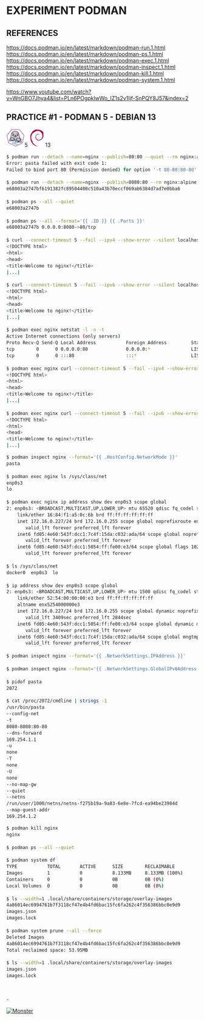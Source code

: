 # EXPERIMENT PODMAN

## REFERENCES

https://docs.podman.io/en/latest/markdown/podman-run.1.html  
https://docs.podman.io/en/latest/markdown/podman-ps.1.html  
https://docs.podman.io/en/latest/markdown/podman-exec.1.html  
https://docs.podman.io/en/latest/markdown/podman-inspect.1.html  
https://docs.podman.io/en/latest/markdown/podman-kill.1.html  
https://docs.podman.io/en/latest/markdown/podman-system.1.html

https://www.youtube.com/watch?v=WnGBO7Jhya4&list=PLn6POgpklwWo_IZ1s2v1Ijf-SnPQY8J57&index=2

## PRACTICE #1 - PODMAN 5 - DEBIAN 13

[![Podman](img/podman.webp "Podman")](https://podman.io)5
[![Debian](img/debian.webp "Debian")](https://debian.org)13

```bash
$ podman run --detach --name=nginx --publish=80:80 --quiet --rm nginx:alpine
Error: pasta failed with exit code 1:
Failed to bind port 80 (Permission denied) for option '-t 80-80:80-80'

$ podman run --detach --name=nginx --publish=8080:80 --rm nginx:alpine
e68003a2747bf6191382fc89504400c510a43b70eccf069ab6384d7ad7e0bba6

$ podman ps --all --quiet
e68003a2747b

$ podman ps --all --format='{{ .ID }} {{ .Ports }}'
e68003a2747b 0.0.0.0:8080->80/tcp

$ curl --connect-timeout 5 --fail --ipv4 --show-error --silent localhost:8080
<!DOCTYPE html>
<html>
<head>
<title>Welcome to nginx!</title>
|...|

$ curl --connect-timeout 5 --fail --ipv6 --show-error --silent localhost:8080
<!DOCTYPE html>
<html>
<head>
<title>Welcome to nginx!</title>
|...|

$ podman exec nginx netstat -l -n -t
Active Internet connections (only servers)
Proto Recv-Q Send-Q Local Address           Foreign Address         State
tcp        0      0 0.0.0.0:80              0.0.0.0:*               LISTEN
tcp        0      0 :::80                   :::*                    LISTEN

$ podman exec nginx curl --connect-timeout 5 --fail --ipv4 --show-error --silent localhost
<!DOCTYPE html>
<html>
<head>
<title>Welcome to nginx!</title>
|...|

$ podman exec nginx curl --connect-timeout 5 --fail --ipv6 --show-error --silent localhost
<!DOCTYPE html>
<html>
<head>
<title>Welcome to nginx!</title>
|...|
```

```bash
$ podman inspect nginx --format='{{ .HostConfig.NetworkMode }}'
pasta

$ podman exec nginx ls /sys/class/net
enp0s3
lo

$ podman exec nginx ip address show dev enp0s3 scope global
2: enp0s3: <BROADCAST,MULTICAST,UP,LOWER_UP> mtu 65520 qdisc fq_codel state UNKNOWN qlen 1000
    link/ether 16:84:f1:a5:0c:6b brd ff:ff:ff:ff:ff:ff
    inet 172.16.0.227/24 brd 172.16.0.255 scope global noprefixroute enp0s3
       valid_lft forever preferred_lft forever
    inet6 fd05:4e60:543f:dcc1:7c4f:15da:c032:ada/64 scope global noprefixroute flags 102
       valid_lft forever preferred_lft forever
    inet6 fd05:4e60:543f:dcc1:5054:ff:fe00:e3/64 scope global flags 102
       valid_lft forever preferred_lft forever

$ ls /sys/class/net
docker0  enp0s3  lo

$ ip address show dev enp0s3 scope global
2: enp0s3: <BROADCAST,MULTICAST,UP,LOWER_UP> mtu 1500 qdisc fq_codel state UP group default qlen 1000
    link/ether 52:54:00:00:00:e3 brd ff:ff:ff:ff:ff:ff
    altname enx5254000000e3
    inet 172.16.0.227/24 brd 172.16.0.255 scope global dynamic noprefixroute enp0s3
       valid_lft 3409sec preferred_lft 2844sec
    inet6 fd05:4e60:543f:dcc1:5054:ff:fe00:e3/64 scope global dynamic mngtmpaddr proto kernel_ra
       valid_lft forever preferred_lft forever
    inet6 fd05:4e60:543f:dcc1:7c4f:15da:c032:ada/64 scope global mngtmpaddr noprefixroute
       valid_lft forever preferred_lft forever

$ podman inspect nginx --format='{{ .NetworkSettings.IPAddress }}'

$ podman inspect nginx --format='{{ .NetworkSettings.GlobalIPv6Address }}'

$ pidof pasta
2072

$ cat /proc/2072/cmdline | strings -1
/usr/bin/pasta
--config-net
-t
8080-8080:80-80
--dns-forward
169.254.1.1
-u
none
-T
none
-U
none
--no-map-gw
--quiet
--netns
/run/user/1000/netns/netns-f275b19a-9a83-6e8e-7fcd-ea94be23984d
--map-guest-addr
169.254.1.2
```

```bash
$ podman kill nginx
nginx

$ podman ps --all --quiet

$ podman system df
TYPE           TOTAL       ACTIVE      SIZE        RECLAIMABLE
Images         1           0           8.133MB     8.133MB (100%)
Containers     0           0           0B          0B (0%)
Local Volumes  0           0           0B          0B (0%)

$ ls --width=1 .local/share/containers/storage/overlay-images
4a86014ec6994761b7f3118cf47e4b4fd6bac15fc6fa262c4f356386bbc0e9d9
images.json
images.lock

$ podman system prune --all --force
Deleted Images
4a86014ec6994761b7f3118cf47e4b4fd6bac15fc6fa262c4f356386bbc0e9d9
Total reclaimed space: 53.95MB

$ ls --width=1 .local/share/containers/storage/overlay-images
images.json
images.lock
```

&nbsp;

`-`

[![Monster](https://avatars.githubusercontent.com/u/47848582?s=96&v=4 "Boo!")](../README.md)
